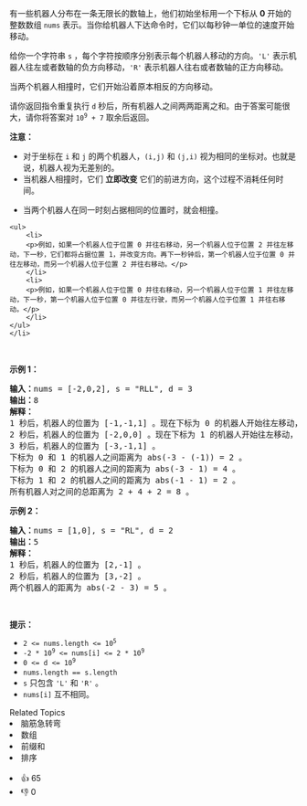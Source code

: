<p>有一些机器人分布在一条无限长的数轴上，他们初始坐标用一个下标从 <strong>0</strong>&nbsp;开始的整数数组&nbsp;<code>nums</code>&nbsp;表示。当你给机器人下达命令时，它们以每秒钟一单位的速度开始移动。</p>

<p>给你一个字符串&nbsp;<code>s</code>&nbsp;，每个字符按顺序分别表示每个机器人移动的方向。<code>'L'</code>&nbsp;表示机器人往左或者数轴的负方向移动，<code>'R'</code>&nbsp;表示机器人往右或者数轴的正方向移动。</p>

<p>当两个机器人相撞时，它们开始沿着原本相反的方向移动。</p>

<p>请你返回指令重复执行 <code>d</code>&nbsp;秒后，所有机器人之间两两距离之和。由于答案可能很大，请你将答案对&nbsp;<code>10<sup>9</sup> + 7</code>&nbsp;取余后返回。</p>

<p><b>注意：</b></p>

<ul> 
 <li>对于坐标在&nbsp;<code>i</code> 和&nbsp;<code>j</code>&nbsp;的两个机器人，<code>(i,j)</code>&nbsp;和&nbsp;<code>(j,i)</code>&nbsp;视为相同的坐标对。也就是说，机器人视为无差别的。</li> 
 <li>当机器人相撞时，它们 <strong>立即改变</strong>&nbsp;它们的前进方向，这个过程不消耗任何时间。</li> 
 <li> <p>当两个机器人在同一时刻占据相同的位置时，就会相撞。</p> </li>
</ul>

    <ul>
    	<li>
    	<p>例如，如果一个机器人位于位置 0 并往右移动，另一个机器人位于位置 2 并往左移动，下一秒，它们都将占据位置 1，并改变方向。再下一秒钟后，第一个机器人位于位置 0 并往左移动，而另一个机器人位于位置 2 并往右移动。</p>
    	</li>
    	<li>
    	<p>例如，如果一个机器人位于位置 0 并往右移动，另一个机器人位于位置 1 并往左移动，下一秒，第一个机器人位于位置 0 并往左行驶，而另一个机器人位于位置 1 并往右移动。</p>
    	</li>
    </ul>
    </li>

<p>&nbsp;</p>

<p><strong>示例 1：</strong></p>

<pre>
<b>输入：</b>nums = [-2,0,2], s = "RLL", d = 3
<b>输出：</b>8
<b>解释：</b>
1 秒后，机器人的位置为 [-1,-1,1] 。现在下标为 0 的机器人开始往左移动，下标为 1 的机器人开始往右移动。
2 秒后，机器人的位置为 [-2,0,0] 。现在下标为 1 的机器人开始往左移动，下标为 2 的机器人开始往右移动。
3 秒后，机器人的位置为 [-3,-1,1] 。
下标为 0 和 1 的机器人之间距离为 abs(-3 - (-1)) = 2 。
下标为 0 和 2 的机器人之间的距离为 abs(-3 - 1) = 4 。
下标为 1 和 2 的机器人之间的距离为 abs(-1 - 1) = 2 。
所有机器人对之间的总距离为 2 + 4 + 2 = 8 。
</pre>

<p><strong>示例 2：</strong></p>

<pre>
<b>输入：</b>nums = [1,0], s = "RL", d = 2
<b>输出：</b>5
<b>解释：</b>
1 秒后，机器人的位置为 [2,-1] 。
2 秒后，机器人的位置为 [3,-2] 。
两个机器人的距离为 abs(-2 - 3) = 5 。
</pre>

<p>&nbsp;</p>

<p><strong>提示：</strong></p>

<ul> 
 <li><code>2 &lt;= nums.length &lt;= 10<sup>5</sup></code></li> 
 <li><code>-2 * 10<sup>9</sup>&nbsp;&lt;= nums[i] &lt;= 2 * 10<sup>9</sup></code></li> 
 <li><code>0 &lt;= d &lt;= 10<sup>9</sup></code></li> 
 <li><code>nums.length == s.length&nbsp;</code></li> 
 <li><code>s</code>&nbsp;只包含&nbsp;<code>'L'</code> 和 <code>'R'</code>&nbsp;。</li> 
 <li><code>nums[i]</code>&nbsp;互不相同。</li> 
</ul>

<div><div>Related Topics</div><div><li>脑筋急转弯</li><li>数组</li><li>前缀和</li><li>排序</li></div></div><br><div><li>👍 65</li><li>👎 0</li></div>
